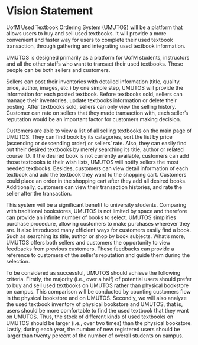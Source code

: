 # Vision Statement

UofM Used Textbook Ordering System (UMUTOS) will be a platform that allows users to buy and sell used textbooks. It will provide a more convenient and faster way for users to complete their used textbook transaction, through gathering and integrating used textbook information. 

UMUTOS is designed primarily as a platform for UofM students, instructors and all the other staffs who want to transact their used textbooks. Those people can be both sellers and customers.

Sellers can post their inventories with detailed information (title, quality, price, author, images, etc.) by one simple step, UMUTOS will provide the information for each posted textbook. Before textbooks sold, sellers can manage their inventories, update textbooks information or delete their posting. After textbooks sold, sellers can only view the selling history. Customer can rate on sellers that they made transaction with, each seller’s reputation would be an important factor for customers making decision. 

Customers are able to view a list of all selling textbooks on the main page of UMUTOS. They can find book by its categories, sort the list by price (ascending or descending order) or sellers’ rate. Also, they can easily find out their desired textbooks by merely searching its title, author or related course ID. If the desired book is not currently available, customers can add those textbooks to their wish lists, UMUTOS will notify sellers the most needed textbooks. Besides, customers can view detail information of each textbook and add the textbook they want to the shopping cart. Customers could place an order in the shopping cart after they add all desired books. Additionally, customers can view their transaction histories, and rate the seller after the transaction.

This system will be a significant benefit to university students. Comparing with traditional bookstores, UMUTOS is not limited by space and therefore can provide an infinite number of books to select. UMUTOS simplifies purchase procedure, allowing customers to make purchases wherever they are. It also introduced many efficient ways for customers easily find a book. Such as searching its title, author or shop by book subjects. What’s more, UMUTOS offers both sellers and customers the opportunity to view feedbacks from previous customers. These feedbacks can provide a reference to customers of the seller's reputation and guide them during the selection. 

To be considered as successful, UMUTOS should achieve the following criteria. Firstly, the majority (i.e., over a half) of potential users should prefer to buy and sell used textbooks on UMUTOS rather than physical bookstore on campus. This comparison will be conducted by counting customers flow in the physical bookstore and on UMUTOS. Secondly, we will also analyze the used textbook inventory of physical bookstore and UMUTOS, that is, users should be more comfortable to find the used textbook that they want on UMUTOS. Thus, the stock of different kinds of used textbooks on UMUTOS should be larger (i.e., over two times) than the physical bookstore. Lastly, during each year, the number of new registered users should be larger than twenty percent of the number of overall students on campus.
